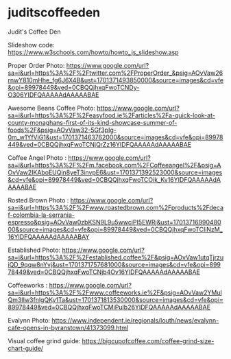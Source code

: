 # juditscoffeeden

Judit's Coffee Den





Slideshow code: https://www.w3schools.com/howto/howto_js_slideshow.asp

Proper Order Photo: https://www.google.com/url?sa=i&url=https%3A%2F%2Ftwitter.com%2FProperOrder_&psig=AOvVaw26rnwY810mHhe_fg6J6X4B&ust=1701371493850000&source=images&cd=vfe&opi=89978449&ved=0CBQQjhxqFwoTCNDy-O306YIDFQAAAAAdAAAAABAE

Awesome Beans Coffee Photo: https://www.google.com/url?sa=i&url=https%3A%2F%2Feasyfood.ie%2Farticles%2Fa-quick-look-at-county-monaghans-first-of-its-kind-showcase-summer-of-foods%2F&psig=AOvVaw32-5Gf3pIg-0m_w1YfViG1&ust=1701371463762000&source=images&cd=vfe&opi=89978449&ved=0CBQQjhxqFwoTCNjQrZz16YIDFQAAAAAdAAAAABAE

Coffee Angel Photo : https://www.google.com/url?sa=i&url=https%3A%2F%2Fm.facebook.com%2FCoffeeangel%2F&psig=AOvVaw2IKAboEUQjn8yeT3invpE6&ust=1701371392523000&source=images&cd=vfe&opi=89978449&ved=0CBQQjhxqFwoTCOik_Kv16YIDFQAAAAAdAAAAABAE

Rosted Brown Photo : https://www.google.com/url?sa=i&url=https%3A%2F%2Fwww.roastedbrown.com%2Fproducts%2Fdecaf-colombia-la-serrania-espresso&psig=AOvVaw0zbKSN9L9u5wwciPI5EWRj&ust=1701371699048000&source=images&cd=vfe&opi=89978449&ved=0CBQQjhxqFwoTCIiNzM_16YIDFQAAAAAdAAAAABAY

Established Photo: https://www.google.com/url?sa=i&url=https%3A%2F%2Festablished.coffee%2F&psig=AOvVaw1utqTjrzuiQD_9qqw8nYvj&ust=1701371757681000&source=images&cd=vfe&opi=89978449&ved=0CBQQjhxqFwoTCNjb4Ov16YIDFQAAAAAdAAAAABAE

Coffeeworks : https://www.google.com/url?sa=i&url=https%3A%2F%2Fwww.coffeeworks.ie%2F&psig=AOvVaw2YMulQm3IIw3fnlgQKy1Ta&ust=1701371813530000&source=images&cd=vfe&opi=89978449&ved=0CBQQjhxqFwoTCMiPuIb26YIDFQAAAAAdAAAAABAE

Evalynn Photo: https://www.independent.ie/regionals/louth/news/evalynn-cafe-opens-in-byranstown/41373099.html

Visual coffee grind guide: https://bigcupofcoffee.com/coffee-grind-size-chart-guide/


